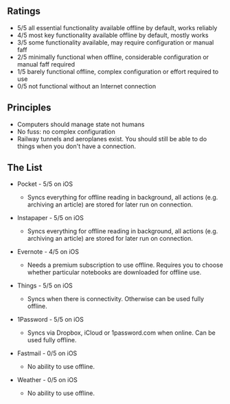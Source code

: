 ## Ratings

* 5/5 all essential functionality available offline by default, works reliably
* 4/5 most key functionality available offline by default, mostly works
* 3/5 some functionality available, may require configuration or manual faff
* 2/5 minimally functional when offline, considerable configuration or manual faff required
* 1/5 barely functional offline, complex configuration or effort required to use
* 0/5 not functional without an Internet connection

## Principles
* Computers should manage state not humans
* No fuss: no complex configuration
* Railway tunnels and aeroplanes exist. You should still be able to do things when you don't have a connection.

## The List

* Pocket - 5/5 on iOS
  * Syncs everything for offline reading in background, all actions (e.g. archiving an article) are stored for later run on connection.

* Instapaper - 5/5 on iOS
  * Syncs everything for offline reading in background, all actions (e.g. archiving an article) are stored for later run on connection.

* Evernote - 4/5 on iOS
  * Needs a premium subscription to use offline. Requires you to choose whether particular notebooks are downloaded for offline use.

* Things - 5/5 on iOS
  * Syncs when there is connectivity. Otherwise can be used fully offline.

* 1Password - 5/5 on iOS
  * Syncs via Dropbox, iCloud or 1password.com when online. Can be used fully offline.

* Fastmail - 0/5 on iOS
  * No ability to use offline.

* Weather - 0/5 on iOS
  * No ability to use offline.
